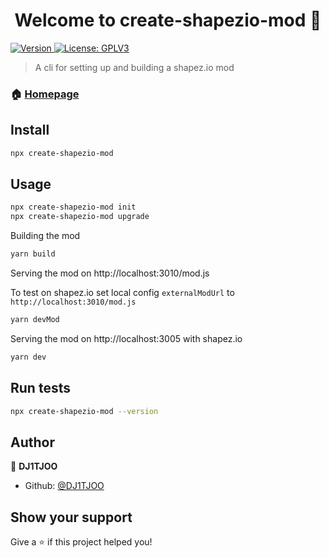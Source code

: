 <h1 align="center">Welcome to create-shapezio-mod 👋</h1>
<p>
  <a href="https://www.npmjs.com/package/create-shapezio-mod" target="_blank">
    <img alt="Version" src="https://img.shields.io/npm/v/create-shapezio-mod.svg">
  </a>
  <a href="https://www.gnu.org/licenses/gpl-3.0.txt" target="_blank">
    <img alt="License: GPLV3" src="https://img.shields.io/badge/License-GPLV3-yellow.svg" />
  </a>
</p>

> A cli for setting up and building a shapez.io mod

### 🏠 [Homepage](https://github.com/DJ1TJOO/create-shapez.io-mod)

## Install

```sh
npx create-shapezio-mod
```

## Usage

```sh
npx create-shapezio-mod init
npx create-shapezio-mod upgrade
```

Building the mod

```sh
yarn build
```

Serving the mod on http://localhost:3010/mod.js

To test on shapez.io set local config `externalModUrl` to `http://localhost:3010/mod.js`

```sh
yarn devMod
```

Serving the mod on http://localhost:3005 with shapez.io

```sh
yarn dev
```

## Run tests

```sh
npx create-shapezio-mod --version
```

## Author

👤 **DJ1TJOO**

-   Github: [@DJ1TJOO](https://github.com/DJ1TJOO)

## Show your support

Give a ⭐️ if this project helped you!
